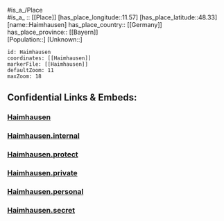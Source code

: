 ﻿---
location: [48.33,11.57] 
mapzoom: [7,12] 
mapmarker: city 
type: City
tags:
- geo/City


SpocWebEntityId: 30710
isDeleted: false
confidential: public

---
#is_a_/Place  
#is_a_ :: [[Place]] 
[has_place_longitude::11.57] 
[has_place_latitude::48.33] 
[name::Haimhausen] 
has_place_country:: [[Germany]]  
has_place_province:: [[Bayern]]  
[Population::] 
[Unknown::] 


```leaflet
id: Haimhausen
coordinates: [[Haimhausen]] 
markerFile: [[Haimhausen]] 
defaultZoom: 11 
maxZoom: 18
```


## Confidential Links & Embeds: 

### [Haimhausen](/_public/Earth/Continent/Europe/Europe~Central/Germany/Germany~West/Bayern/counties~Bayern/Dachau/cities~Dachau/Haimhausen.md) 

### [Haimhausen.internal](/_internal/Earth/Continent/Europe/Europe~Central/Germany/Germany~West/Bayern/counties~Bayern/Dachau/cities~Dachau/Haimhausen.internal.md) 

### [Haimhausen.protect](/_protect/Earth/Continent/Europe/Europe~Central/Germany/Germany~West/Bayern/counties~Bayern/Dachau/cities~Dachau/Haimhausen.protect.md) 

### [Haimhausen.private](/_private/Earth/Continent/Europe/Europe~Central/Germany/Germany~West/Bayern/counties~Bayern/Dachau/cities~Dachau/Haimhausen.private.md) 

### [Haimhausen.personal](/_personal/Earth/Continent/Europe/Europe~Central/Germany/Germany~West/Bayern/counties~Bayern/Dachau/cities~Dachau/Haimhausen.personal.md) 

### [Haimhausen.secret](/_secret/Earth/Continent/Europe/Europe~Central/Germany/Germany~West/Bayern/counties~Bayern/Dachau/cities~Dachau/Haimhausen.secret.md) 
